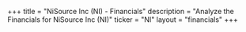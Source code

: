 +++
title = "NiSource Inc (NI) - Financials"
description = "Analyze the Financials for NiSource Inc (NI)"
ticker = "NI"
layout = "financials"
+++

